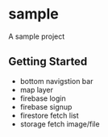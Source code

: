 # sample

A sample project 

## Getting Started

- bottom navigstion bar
- map layer
- firebase login
- firebase signup
- firestore fetch list
- storage fetch image/file
